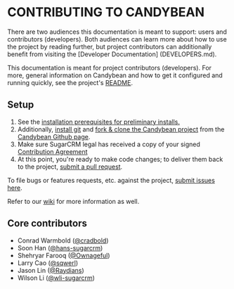 CONTRIBUTING TO CANDYBEAN
=========================
There are two audiences this documentation is meant to support: users and contributors (developers).  Both audiences can learn more about how to use the project by reading further, but project contributors can additionally benefit from visiting the [Developer Documentation] (DEVELOPERS.md).

This documentation is meant for project contributors (developers).  For more, general information on Candybean and how to get it configured and running quickly, see the project's [README](README.md). 

Setup
-----
1. See the <a href="README.md#prereqs">installation prerequisites for preliminary installs.</a>
2. Additionally, [install git](http://git-scm.com/book/en/Getting-Started-Installing-Git) and [fork & clone the Candybean project](https://help.github.com/articles/fork-a-repo) from the [Candybean Github page](https://github.com/sugarcrm/candybean). 
3. Make sure SugarCRM legal has received a copy of your signed [Contribution Agreement](SugarCRMCA-Candybean.doc)
4. At this point, you're ready to make code changes; to deliver them back to the project, [submit a pull request](https://help.github.com/articles/using-pull-requests). 

To file bugs or features requests, etc. against the project, [submit issues here](https://github.com/sugarcrm/candybean/issues?state=open).

Refer to our [wiki](https://github.com/sugarcrm/candybean/wiki/Candybean) for more information as well.
 

Core contributors
-----------------
* Conrad Warmbold (<a href="https://github.com/cradbold">@cradbold</a>)
* Soon Han (<a href="https://github.com/hans-sugarcrm">@hans-sugarcrm</a>)
* Shehryar Farooq (<a href="https://github.com/Ownageful">@Ownageful</a>)
* Larry Cao (<a href="https://github.com/sqwerl">@sqwerl</a>)
* Jason Lin (<a href="https://github.com/Raydians">@Raydians</a>)
* Wilson Li (<a href="https://github.com/wli-sugarcrm">@wli-sugarcrm</a>)
